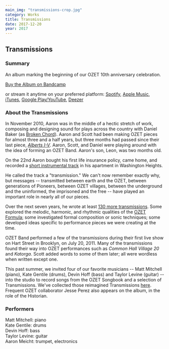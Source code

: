 ```yaml
---
main_img: "transmissions-crop.jpg"
category: Works
title: Transmissions
date: 2017-12-20
year: 2017
---
```


## Transmissions

### Summary

An album marking the beginning of our OZET 10th anniversary celebration.

[Buy the Album on Bandcamp](https://ozet.bandcamp.com/album/the-transmissions-ep)

or stream it anytime on your preferred platform: [Spotify](https://open.spotify.com/album/0UKmWjUHloyknGRrlle5mX), [Apple Music](https://itunes.apple.com/us/album/the-transmissions/1455304716?uo=4&app=music&at=1001lry3&ct=dashboard&app=itunes&at=1001lry3&ct=dashboard&app=music&at=1001lry3&ct=dashboard), [iTunes](https://itunes.apple.com/us/album/the-transmissions/1455304716?uo=4&app=music&at=1001lry3&ct=dashboard&app=itunes&at=1001lry3&ct=dashboard&app=music&at=1001lry3&ct=dashboard&app=itunes&at=1001lry3&ct=dashboard), [Google Play/YouTube](https://play.google.com/store/music/album/Ozet_The_Transmissions?id=Bamwtxvwhbdwbcafrv7h4kv356m), [Deezer](https://www.deezer.com/album/89510132)

### About the Transmissions

In November 2010, Aaron was in the middle of a hectic stretch of work, composing and designing sound for plays across the country with Daniel Baker (as [Broken Chord](http://brokenchord.us/)). Aaron and Scott had been making OZET pieces for almost three and a half years, but three months had passed since their last piece, [_Alberts I-V_](/works/alberts/). Aaron, Scott, and Daniel were playing around with the idea of forming an OZET Band. Aaron's son, Leon, was two months old.

On the 22nd Aaron bought his first life insurance policy, came home, and recorded a [short instrumental track](https://soundcloud.com/on_the_ozet/t-1002-11-22?in=on_the_ozet/sets/ozet-music-transmissions) in his apartment in Washington Heights.

He called the track a "transmission." We can't now remember exactly why, but messages -- transmitted between earth and the OZET, between generations of Pioneers, between OZET villages, between the underground and the uninformed, the imprisoned and the free -- have played an important role in nearly all of our pieces.

Over the next seven years, he wrote at least [130 more transmissions](https://soundcloud.com/on_the_ozet/sets/ozet-music-transmissions). Some explored the melodic, harmonic, and rhythmic qualities of the [OZET Formula](http://ozet.us/assets/scores/ozet-formula.pdf); some investigated formal composition or sonic techniques; some developed ideas specific to performance pieces we were creating at the time.

OZET Band performed a few of the transmissions during their first live show on Hart Street in Brooklyn, on July 20, 2011. Many of the transmissions found their way into OZET performances such as _Common Hall Village 20_ and _Katorga_. Scott added words to some of them later; all were wordless when written except one.

This past summer, we invited four of our favorite musicians -- Matt Mitchell (piano), Kate Gentile (drums), Devin Hoff (bass) and Taylor Levine (guitar) -- into the studio to record songs from the OZET Songbook and a selection of Transmissions. We've collected those reimagined Transmissions [here](https://ozet.bandcamp.com/album/the-transmissions-ep). Frequent OZET collaborator Jesse Perez also appears on the album, in the role of the Historian.

### Performers

Matt Mitchell: piano<br/>
Kate Gentile: drums<br/>
Devin Hoff: bass<br/>
Taylor Levine: guitar<br/>
Aaron Meicht: trumpet, electronics<br>
